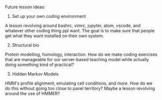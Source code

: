 Future lesson ideas:

1. Set up your own coding environment

A lesson revolving around bashrc, vimrc, jupyter, atom, vscode, and whatever other coding thing ppl want. 
The goal is to make sure that people get what they want installed on their own system. 

2. Structural bio

Protein modelling, homology, interaction. How do we make coding exercises that are manageable for our server-based teaching
model while actually doing something kind of practical?

3. Hidden Markov Models

HMM's profile alignment, emulating cell conditions, and more. How do we do this without going too close to pavel territory?
Maybe a lesson revolving around the use of HMMER? 

